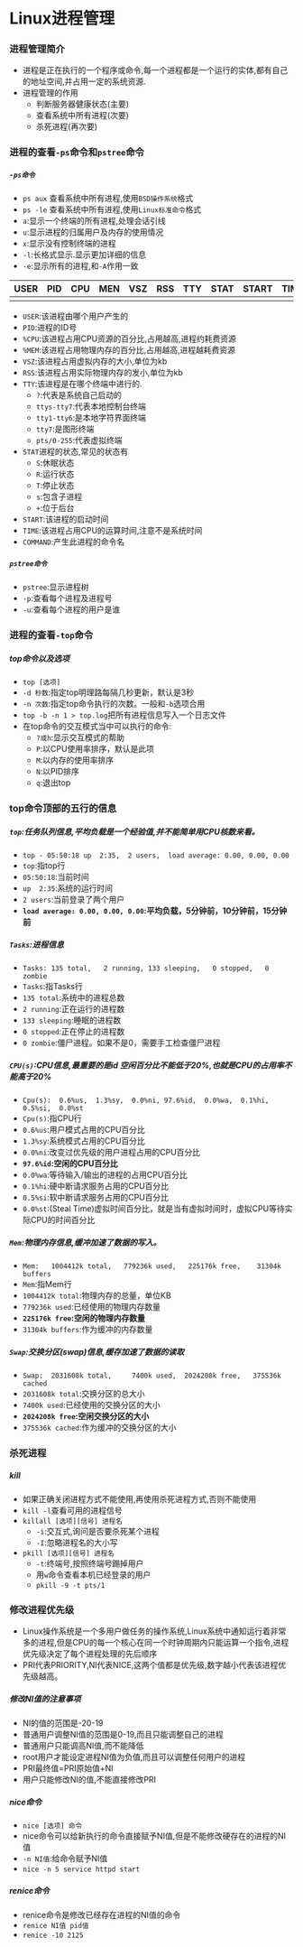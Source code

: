 # Linux进程管理
### 进程管理简介
+ 进程是正在执行的一个程序或命令,每一个进程都是一个运行的实体,都有自己的地址空间,并占用一定的系统资源.
+ 进程管理的作用
    + 判断服务器健康状态(主要)
    + 查看系统中所有进程(次要)
    + 杀死进程(再次要)

### 进程的查看`-ps`命令和`pstree`命令
##### `-ps命令`
+ `ps aux` 查看系统中所有进程,使用`BSD操作系统`格式
+ `ps -le` 查看系统中所有进程,使用`Linux标准命令`格式
+ `a`:显示一个终端的所有进程,处理会话引线
+ `u`:显示进程的归属用户及内存的使用情况
+ `x`:显示没有控制终端的进程
+ `-l`:长格式显示.显示更加详细的信息
+ `-e`:显示所有的进程,和`-A`作用一致

|USER |PID  |CPU  |MEN  |VSZ  |RSS  |TTY  |STAT |START|TIME |COMMAND|
|-----|-----|-----|-----|-----|-----|-----|-----|-----|-----|-------|
|     |     |     |     |     |     |     |     |     |     |       |

+ `USER`:该进程由哪个用户产生的
+ `PID`:进程的ID号
+ `%CPU`:该进程占用CPU资源的百分比,占用越高,进程约耗费资源
+ `%MEM`:该进程占用物理内存的百分比,占用越高,进程越耗费资源
+ `VSZ`:该进程占用虚拟内存的大小,单位为kb
+ `RSS`:该进程占用实际物理内存的发小,单位为kb
+ `TTY`:该进程是在哪个终端中进行的.
    + `?`:代表是系统自己启动的
    + `ttys-tty7`:代表本地控制台终端
    + `tty1-tty6`:是本地字符界面终端
    + `tty7`:是图形终端
    + `pts/0-255`:代表虚拟终端
+ `STAT`进程的状态,常见的状态有
    + `S`:休眠状态
    + `R`:运行状态
    + `T`:停止状态
    + `s`:包含子进程
    + `+`:位于后台
+ `START`:该进程的启动时间
+ `TIME`:该进程占用CPU的运算时间,注意不是系统时间
+ `COMMAND`:产生此进程的命令名

##### `pstree命令`
+ `pstree`:显示进程树
+ `-p`:查看每个进程及进程号
+ `-u`:查看每个进程的用户是谁

### 进程的查看`-top`命令
##### top命令以及选项
+ `top [选项]`
+ `-d 秒数`:指定top明理路每隔几秒更新，默认是3秒
+ `-n 次数`:指定top命令执行的次数。一般和`-b`选项合用
+ `top -b -n 1 > top.log`把所有进程信息写入一个日志文件
+ 在top命令的交互模式当中可以执行的命令:
    + `?或h`:显示交互模式的帮助
    + `P`:以CPU使用率排序，默认是此项
    + `M`:以内存的使用率排序
    + `N`:以PID排序
    + `q`:退出top

### top命令顶部的五行的信息
##### `top`:任务队列信息,平均负载是一个经验值,并不能简单用CPU核数来看。
+ `top - 05:50:18 up  2:35,  2 users,  load average: 0.00, 0.00, 0.00`
+ `top`:指top行
+ `05:50:18`:当前时间
+ `up  2:35`:系统的运行时间
+ `2 users`:当前登录了两个用户
+ **`load average: 0.00, 0.00, 0.00`:平均负载，5分钟前，10分钟前，15分钟前**

##### `Tasks`:进程信息
+ `Tasks: 135 total,   2 running, 133 sleeping,   0 stopped,   0 zombie`
+ `Tasks`:指Tasks行
+ `135 total`:系统中的进程总数
+ `2 running`:正在运行的进程数
+ `133 sleeping`:睡眠的进程数
+ `0 stopped`:正在停止的进程数
+ `0 zombie`:僵尸进程。如果不是0，需要手工检查僵尸进程

##### `CPU(s)`:CPU信息,最重要的是id 空闲百分比不能低于20%,也就是CPU的占用率不能高于20%
+ `Cpu(s):  0.6%us,  1.3%sy,  0.0%ni, 97.6%id,  0.0%wa,  0.1%hi,  0.5%si,  0.0%st`
+ `Cpu(s)`:指CPU行
+ `0.6%us`:用户模式占用的CPU百分比
+ `1.3%sy`:系统模式占用的CPU百分比
+ `0.0%ni`:改变过优先级的用户进程占用的CPU百分比
+ **`97.6%id`:空闲的CPU百分比**
+ `0.0%wa`:等待输入/输出的进程的占用CPU百分比
+ `0.1%hi`:硬中断请求服务占用的CPU百分比
+ `0.5%si`:软中断请求服务占用的CPU百分比
+ `0.0%st`:(Steal Time)虚拟时间百分比，就是当有虚拟时间时，虚拟CPU等待实际CPU的时间百分比

##### `Mem`:物理内存信息,缓冲加速了数据的写入。
+ `Mem:   1004412k total,   779236k used,   225176k free,    31304k buffers`
+ `Mem`:指Mem行
+ `1004412k total`:物理内存的总量，单位KB
+ `779236k used`:已经使用的物理内存数量
+ **`225176k free`:空闲的物理内存数量**
+ `31304k buffers`:作为缓冲的内存数量

##### `Swap`:交换分区(swap)信息,缓存加速了数据的读取
+ `Swap:  2031608k total,     7400k used,  2024208k free,   375536k cached`
+ `2031608k total`:交换分区的总大小
+ `7400k used`:已经使用的交换分区的大小
+ **`2024208k free`:空闲交换分区的大小**
+ `375536k cached`:作为缓冲的交换分区的大小

### 杀死进程
##### kill
+ 如果正确关闭进程方式不能使用,再使用杀死进程方式,否则不能使用
+ `kill -l`查看可用的进程信号
+ `killall [选项][信号] 进程名`
    + `-i`:交互式,询问是否要杀死某个进程
    + `-I`:忽略进程名的大小写
+ `pkill [选项][信号] 进程名`
    + `-t`:终端号,按照终端号踢掉用户
    + 用`w`命令查看本机已经登录的用户
    + `pkill -9 -t pts/1`

### 修改进程优先级
+ Linux操作系统是一个多用户做任务的操作系统,Linux系统中通知运行着非常多的进程,但是CPU的每一个核心在同一个时钟周期内只能运算一个指令,进程优先级决定了每个进程处理的先后顺序
+ PRI代表PRIORITY,NI代表NICE,这两个值都是优先级,数字越小代表该进程优先级越高。


##### 修改NI值的注意事项
+ NI的值的范围是-20-19
+ 普通用户调整NI值的范围是0-19,而且只能调整自己的进程
+ 普通用户只能调高NI值,而不能降低
+ root用户才能设定进程NI值为负值,而且可以调整任何用户的进程
+ PRI最终值=PRI原始值+NI
+ 用户只能修改NI的值,不能直接修改PRI

##### nice命令
+ `nice [选项] 命令`
+ nice命令可以给新执行的命令直接赋予NI值,但是不能修改硬存在的进程的NI值
+ `-n NI值`:给命令赋予NI值
+ `nice -n 5 service httpd start` 

##### renice命令
+ renice命令是修改已经存在进程的NI值的命令
+ `renice NI值 pid值`
+ `renice -10 2125`


















